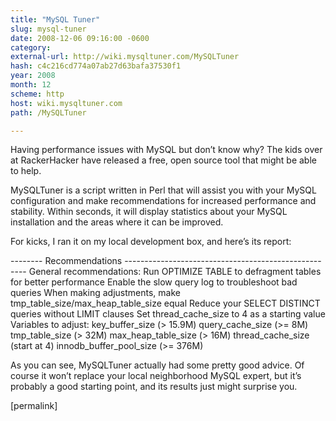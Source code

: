 ```yaml
---
title: "MySQL Tuner"
slug: mysql-tuner
date: 2008-12-06 09:16:00 -0600
category: 
external-url: http://wiki.mysqltuner.com/MySQLTuner
hash: c4c216cd774a07ab27d63bafa37530f1
year: 2008
month: 12
scheme: http
host: wiki.mysqltuner.com
path: /MySQLTuner

---
```


Having performance issues with MySQL but don’t know why? The kids over at RackerHacker have released a free, open source tool that might be able to help.




MySQLTuner is a script written in Perl that will assist you with your MySQL configuration and make recommendations for increased performance and stability. Within seconds, it will display statistics about your MySQL installation and the areas where it can be improved.




For kicks, I ran it on my local development box, and here’s its report:




-------- Recommendations -----------------------------------------------------
General recommendations:
    Run OPTIMIZE TABLE to defragment tables for better performance
    Enable the slow query log to troubleshoot bad queries
    When making adjustments, make tmp_table_size/max_heap_table_size equal
    Reduce your SELECT DISTINCT queries without LIMIT clauses
    Set thread_cache_size to 4 as a starting value
Variables to adjust:
    key_buffer_size (> 15.9M)
    query_cache_size (>= 8M)
    tmp_table_size (> 32M)
    max_heap_table_size (> 16M)
    thread_cache_size (start at 4)
    innodb_buffer_pool_size (>= 376M)


As you can see, MySQLTuner actually had some pretty good advice. Of course it won’t replace your local neighborhood MySQL expert, but it’s probably a good starting point, and its results just might surprise you.



[permalink]

